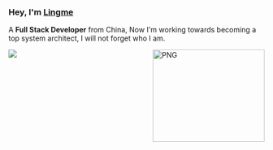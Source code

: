 ### Hey, I'm [Lingme](https://lingmin.me/)

A <b>Full Stack Developer</b> from China, Now I'm working towards becoming a top system architect, I will not forget who I am.

<img align="right" width="220" height="182" alt="PNG" src="https://my-blog-oss.oss-cn-hangzhou.aliyuncs.com/uPic/github-resume-image4.png" />

![](https://github-readme-stats.vercel.app/api?username=lingme&show_icons=true&icon_color=000000&text_color=000000&bg_color=ffffff&hide_title=false&title_color=000000&hid_border=true)
